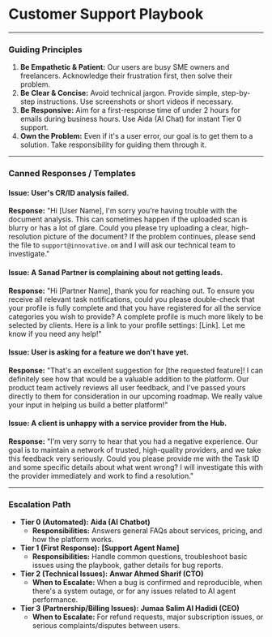 
# Customer Support Playbook

---

### Guiding Principles
1.  **Be Empathetic & Patient:** Our users are busy SME owners and freelancers. Acknowledge their frustration first, then solve their problem.
2.  **Be Clear & Concise:** Avoid technical jargon. Provide simple, step-by-step instructions. Use screenshots or short videos if necessary.
3.  **Be Responsive:** Aim for a first-response time of under 2 hours for emails during business hours. Use Aida (AI Chat) for instant Tier 0 support.
4.  **Own the Problem:** Even if it's a user error, our goal is to get them to a solution. Take responsibility for guiding them through it.

---

### Canned Responses / Templates

#### **Issue: User's CR/ID analysis failed.**
**Response:**
"Hi [User Name], I'm sorry you're having trouble with the document analysis. This can sometimes happen if the uploaded scan is blurry or has a lot of glare. Could you please try uploading a clear, high-resolution picture of the document? If the problem continues, please send the file to `support@innovative.om` and I will ask our technical team to investigate."

#### **Issue: A Sanad Partner is complaining about not getting leads.**
**Response:**
"Hi [Partner Name], thank you for reaching out. To ensure you receive all relevant task notifications, could you please double-check that your profile is fully complete and that you have registered for all the service categories you wish to provide? A complete profile is much more likely to be selected by clients. Here is a link to your profile settings: [Link]. Let me know if you need any help!"

#### **Issue: User is asking for a feature we don't have yet.**
**Response:**
"That's an excellent suggestion for [the requested feature]! I can definitely see how that would be a valuable addition to the platform. Our product team actively reviews all user feedback, and I've passed yours directly to them for consideration in our upcoming roadmap. We really value your input in helping us build a better platform!"

#### **Issue: A client is unhappy with a service provider from the Hub.**
**Response:**
"I'm very sorry to hear that you had a negative experience. Our goal is to maintain a network of trusted, high-quality providers, and we take this feedback very seriously. Could you please provide me with the Task ID and some specific details about what went wrong? I will investigate this with the provider immediately and work to find a resolution."

---

### Escalation Path
- **Tier 0 (Automated):** **Aida (AI Chatbot)**
  - **Responsibilities:** Answers general FAQs about services, pricing, and how the platform works.
- **Tier 1 (First Response):** **[Support Agent Name]**
  - **Responsibilities:** Handle common questions, troubleshoot basic issues using the playbook, gather details for bug reports.
- **Tier 2 (Technical Issues):** **Anwar Ahmed Sharif (CTO)**
  - **When to Escalate:** When a bug is confirmed and reproducible, when there's a system outage, or for any issues related to AI agent performance.
- **Tier 3 (Partnership/Billing Issues):** **Jumaa Salim Al Hadidi (CEO)**
  - **When to Escalate:** For refund requests, major subscription issues, or serious complaints/disputes between users.

    